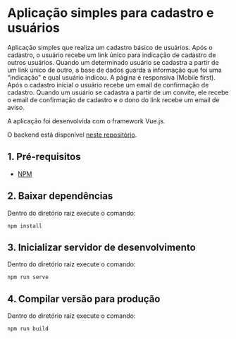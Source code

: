 # Aplicação simples para cadastro e usuários

Aplicação simples que realiza um cadastro básico de usuários. 
Após o cadastro, o usuário recebe um link único para indicação de cadastro de outros usuários.
Quando um determinado usuário se cadastra a partir de um link único de outro, a base de dados guarda a informação que foi uma “indicação” e qual usuário indicou.
A página é responsiva (Mobile first).
Após o cadastro inicial o usuário recebe um email de confirmação de cadastro.
Quando um usuário se cadastra a partir de um convite, ele recebe o email de confirmação de cadastro e o dono do link recebe um email de aviso.

A aplicação foi desenvolvida com o framework Vue.js.

O backend está disponível [neste repositório](https://github.com/waliqueiroz/conversao-back).

## 1. Pré-requisitos

- [NPM](https://www.npmjs.com/get-npm)

## 2. Baixar dependências

Dentro do diretório raiz execute o comando:

```
npm install
```

## 3. Inicializar servidor de desenvolvimento

Dentro do diretório raiz execute o comando:
```
npm run serve
```

## 4. Compilar versão para produção

Dentro do diretório raiz execute o comando:
```
npm run build
```

